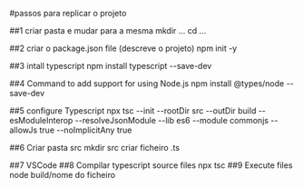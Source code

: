 #passos para replicar o projeto

##1 criar pasta e mudar para a mesma
    mkdir ...
    cd ...

##2 criar o package.json file (descreve o projeto)
    npm init -y

##3 intall typescript
    npm install typescript --save-dev

##4 Command to add support for using Node.js
    npm install @types/node --save-dev

##5 configure Typescript
    npx tsc --init --rootDir src --outDir build --esModuleInterop
    --resolveJsonModule --lib es6 --module commonjs --allowJs true
    --noImplicitAny true

##6 Criar pasta src
    mkdir src
    criar ficheiro .ts

##7 VSCode
##8 Compilar typescript source files
    npx tsc
##9 Execute files
    node build/nome do ficheiro